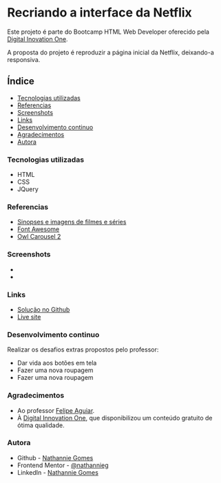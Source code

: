# Recriando a interface da Netflix

Este projeto é parte do Bootcamp HTML Web Developer oferecido pela [Digital Inovation One](https://digitalinnovation.one/).

A proposta do projeto é reproduzir a página inicial da Netflix, deixando-a responsiva.

## Índice

- [Tecnologias utilizadas](#tecnologias)
- [Referencias](#referencias)
- [Screenshots](#screenshot)
- [Links](#links)
- [Desenvolvimento continuo](#desenvolvimento)
- [Agradecimentos](#agradecimentos)
- [Autora](#autora)

### Tecnologias utilizadas

- HTML
- CSS
- JQuery

### Referencias

- [Sinopses e imagens de filmes e séries](https://themoviedb.org)
- [Font Awesome](https://fontawesome.com)
- [Owl Carousel 2](https://owlcarousel2.github.io/OwlCarousel2/)

### Screenshots

- [](./sreenshot1.png)
- [](./screenshot2.png)

### Links

- [Solução no Github](https://github.com/nathannieg/recriando-home-netflix)
- [Live site](https://nathannieg.github.io/recriando-home-netflix/)

### Desenvolvimento continuo

Realizar os desafios extras propostos pelo professor:

- Dar vida aos botões em tela
- Fazer uma nova roupagem
- Fazer uma nova roupagem

### Agradecimentos

- Ao professor [Felipe Aguiar](https://github.com/felipeAguiarCode).
- À [Digital Innovation One](https://digitalinnovation.one/), que disponibilizou um conteúdo gratuito de ótima qualidade.

### Autora

- Github - [Nathannie Gomes](https://github.com/nathannieg)
- Frontend Mentor - [@nathannieg](https://www.frontendmentor.io/profile/nathannieg)
- LinkedIn - [Nathannie Gomes](https://www.linkedin.com/in/nathanniegomes/)
